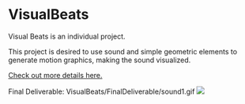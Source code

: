 # VisualBeats

Visual Beats is an individual project. 

This project is desired to use sound and simple geometric elements to generate motion graphics, making the sound visualized.

[Check out more details here.](http://www.jiaqiyao.com/soundVisual)

Final Deliverable:
VisualBeats/FinalDeliverable/sound1.gif
<img src="https://github.com/Joy-Yaoo/VisualBeats/FinalDeliverable/sound1.gif">


